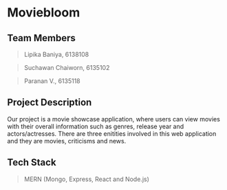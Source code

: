 # Moviebloom

## Team Members
> Lipika Baniya, 6138108

> Suchawan Chaiworn, 6135102

> Paranan V., 6135118

## Project Description
Our project is a movie showcase application, where users can view movies with their overall information such as genres, release year and actors/actresses. There are three enitities involved in this web application and they are movies, criticisms and news.

## Tech Stack 
> MERN (Mongo, Express, React and Node.js)






